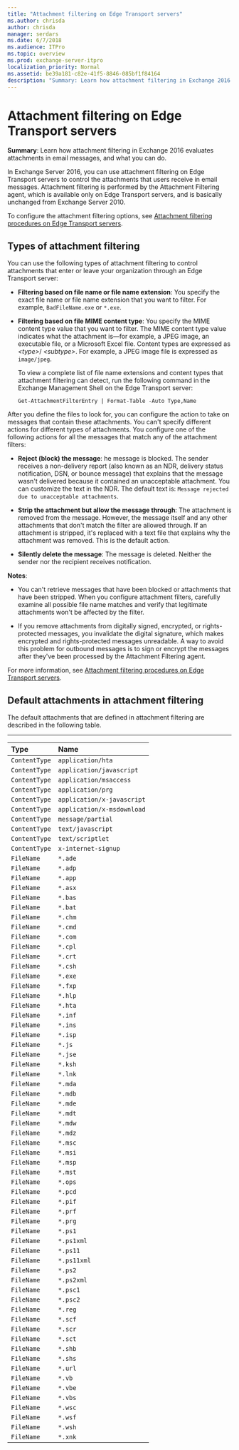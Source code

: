 ```yaml
---
title: "Attachment filtering on Edge Transport servers"
ms.author: chrisda
author: chrisda
manager: serdars
ms.date: 6/7/2018
ms.audience: ITPro
ms.topic: overview
ms.prod: exchange-server-itpro
localization_priority: Normal
ms.assetid: be39a181-c82e-41f5-8846-085bf1f84164
description: "Summary: Learn how attachment filtering in Exchange 2016 evaluates attachments in email messages, and what you can do."
---
```


# Attachment filtering on Edge Transport servers

 **Summary**: Learn how attachment filtering in Exchange 2016 evaluates attachments in email messages, and what you can do.

In Exchange Server 2016, you can use attachment filtering on Edge Transport servers to control the attachments that users receive in email messages. Attachment filtering is performed by the Attachment Filtering agent, which is available only on Edge Transport servers, and is basically unchanged from Exchange Server 2010.

To configure the attachment filtering options, see [Attachment filtering procedures on Edge Transport servers](attachment-filtering-procedures.md).

## Types of attachment filtering

You can use the following types of attachment filtering to control attachments that enter or leave your organization through an Edge Transport server:

- **Filtering based on file name or file name extension**: You specify the exact file name or file name extension that you want to filter. For example, `BadFileName.exe` or `*.exe`.

- **Filtering based on file MIME content type**: You specify the MIME content type value that you want to filter. The MIME content type value indicates what the attachment is—for example, a JPEG image, an executable file, or a Microsoft Excel file. Content types are expressed as _\<type\>_/ _\<subtype\>_. For example, a JPEG image file is expressed as `image/jpeg`.

    To view a complete list of file name extensions and content types that attachment filtering can detect, run the following command in the Exchange Management Shell on the Edge Transport server:

  ```
  Get-AttachmentFilterEntry | Format-Table -Auto Type,Name
  ```

After you define the files to look for, you can configure the action to take on messages that contain these attachments. You can't specify different actions for different types of attachments. You configure one of the following actions for all the messages that match any of the attachment filters:

- **Reject (block) the message**: he message is blocked. The sender receives a non-delivery report (also known as an NDR, delivery status notification, DSN, or bounce message) that explains that the message wasn't delivered because it contained an unacceptable attachment. You can customize the text in the NDR. The default text is: `Message rejected due to unacceptable attachments`.

- **Strip the attachment but allow the message through**: The attachment is removed from the message. However, the message itself and any other attachments that don't match the filter are allowed through. If an attachment is stripped, it's replaced with a text file that explains why the attachment was removed. This is the default action.

- **Silently delete the message**: The message is deleted. Neither the sender nor the recipient receives notification.

 **Notes**:

- You can't retrieve messages that have been blocked or attachments that have been stripped. When you configure attachment filters, carefully examine all possible file name matches and verify that legitimate attachments won't be affected by the filter.

- If you remove attachments from digitally signed, encrypted, or rights-protected messages, you invalidate the digital signature, which makes encrypted and rights-protected messages unreadable. A way to avoid this problem for outbound messages is to sign or encrypt the messages after they've been processed by the Attachment Filtering agent.

For more information, see [Attachment filtering procedures on Edge Transport servers](attachment-filtering-procedures.md).

## Default attachments in attachment filtering

The default attachments that are defined in attachment filtering are described in the following table.

****

|**Type**|**Name**|
|:-----|:-----|
| `ContentType` <br/> | `application/hta` <br/> |
| `ContentType` <br/> | `application/javascript` <br/> |
| `ContentType` <br/> | `application/msaccess` <br/> |
| `ContentType` <br/> | `application/prg` <br/> |
| `ContentType` <br/> | `application/x-javascript` <br/> |
| `ContentType` <br/> | `application/x-msdownload` <br/> |
| `ContentType` <br/> | `message/partial` <br/> |
| `ContentType` <br/> | `text/javascript` <br/> |
| `ContentType` <br/> | `text/scriptlet` <br/> |
| `ContentType` <br/> | `x-internet-signup` <br/> |
| `FileName` <br/> | `*.ade` <br/> |
| `FileName` <br/> | `*.adp` <br/> |
| `FileName` <br/> | `*.app` <br/> |
| `FileName` <br/> | `*.asx` <br/> |
| `FileName` <br/> | `*.bas` <br/> |
| `FileName` <br/> | `*.bat` <br/> |
| `FileName` <br/> | `*.chm` <br/> |
| `FileName` <br/> | `*.cmd` <br/> |
| `FileName` <br/> | `*.com` <br/> |
| `FileName` <br/> | `*.cpl` <br/> |
| `FileName` <br/> | `*.crt` <br/> |
| `FileName` <br/> | `*.csh` <br/> |
| `FileName` <br/> | `*.exe` <br/> |
| `FileName` <br/> | `*.fxp` <br/> |
| `FileName` <br/> | `*.hlp` <br/> |
| `FileName` <br/> | `*.hta` <br/> |
| `FileName` <br/> | `*.inf` <br/> |
| `FileName` <br/> | `*.ins` <br/> |
| `FileName` <br/> | `*.isp` <br/> |
| `FileName` <br/> | `*.js` <br/> |
| `FileName` <br/> | `*.jse` <br/> |
| `FileName` <br/> | `*.ksh` <br/> |
| `FileName` <br/> | `*.lnk` <br/> |
| `FileName` <br/> | `*.mda` <br/> |
| `FileName` <br/> | `*.mdb` <br/> |
| `FileName` <br/> | `*.mde` <br/> |
| `FileName` <br/> | `*.mdt` <br/> |
| `FileName` <br/> | `*.mdw` <br/> |
| `FileName` <br/> | `*.mdz` <br/> |
| `FileName` <br/> | `*.msc` <br/> |
| `FileName` <br/> | `*.msi` <br/> |
| `FileName` <br/> | `*.msp` <br/> |
| `FileName` <br/> | `*.mst` <br/> |
| `FileName` <br/> | `*.ops` <br/> |
| `FileName` <br/> | `*.pcd` <br/> |
| `FileName` <br/> | `*.pif` <br/> |
| `FileName` <br/> | `*.prf` <br/> |
| `FileName` <br/> | `*.prg` <br/> |
| `FileName` <br/> | `*.ps1` <br/> |
| `FileName` <br/> | `*.ps1xml` <br/> |
| `FileName` <br/> | `*.ps11` <br/> |
| `FileName` <br/> | `*.ps11xml` <br/> |
| `FileName` <br/> | `*.ps2` <br/> |
| `FileName` <br/> | `*.ps2xml` <br/> |
| `FileName` <br/> | `*.psc1` <br/> |
| `FileName` <br/> | `*.psc2` <br/> |
| `FileName` <br/> | `*.reg` <br/> |
| `FileName` <br/> | `*.scf` <br/> |
| `FileName` <br/> | `*.scr` <br/> |
| `FileName` <br/> | `*.sct` <br/> |
| `FileName` <br/> | `*.shb` <br/> |
| `FileName` <br/> | `*.shs` <br/> |
| `FileName` <br/> | `*.url` <br/> |
| `FileName` <br/> | `*.vb` <br/> |
| `FileName` <br/> | `*.vbe` <br/> |
| `FileName` <br/> | `*.vbs` <br/> |
| `FileName` <br/> | `*.wsc` <br/> |
| `FileName` <br/> | `*.wsf` <br/> |
| `FileName` <br/> | `*.wsh` <br/> |
| `FileName` <br/> | `*.xnk` <br/> |
 

